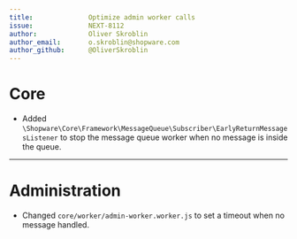 ```yaml
---
title:              Optimize admin worker calls
issue:              NEXT-8112
author:             Oliver Skroblin
author_email:       o.skroblin@shopware.com
author_github:      @OliverSkroblin
---
```

# Core
* Added `\Shopware\Core\Framework\MessageQueue\Subscriber\EarlyReturnMessagesListener` to stop the message queue worker when no message is inside the queue.
___
# Administration
* Changed `core/worker/admin-worker.worker.js` to set a timeout when no message handled.  
